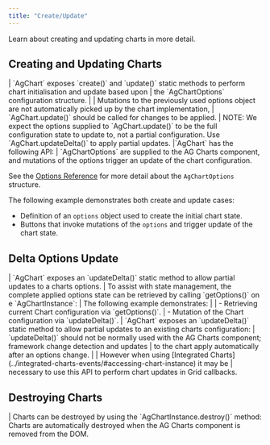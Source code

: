 ```yaml
---
title: "Create/Update"
---
```


Learn about creating and updating charts in more detail.

## Creating and Updating Charts

<framework-specific-section frameworks="javascript">
| `AgChart` exposes `create()` and `update()` static methods to perform chart initialisation and update based upon
| the `AgChartOptions` configuration structure.
| 
| Mutations to the previously used options object are not automatically picked up by the chart implementation,
| `AgChart.update()` should be called for changes to be applied.
|
</framework-specific-section>

<framework-specific-section frameworks="javascript">
<note>
NOTE: We expect the options supplied to `AgChart.update()` to be the full configuration state to update
to, not a partial configuration. Use `AgChart.updateDelta()` to apply partial updates.
</note>
</framework-specific-section>

<framework-specific-section frameworks="javascript">
|`AgChart` has the following API:
</framework-specific-section>

<framework-specific-section frameworks="javascript">
<api-documentation source='charts-api/doc-interfaces.AUTO.json' section="AgChart" names='["create", "update"]' config='{ "showSnippets": false, "lookupRoot": "charts-api", "suppressTypes": ["AgChartInstance", "AgChartOptions", "DeepPartial"] }'></api-documentation>
</framework-specific-section>

<framework-specific-section frameworks="frameworks">
| `AgChartOptions` are supplied to the AG Charts component, and mutations of the options trigger an update of the chart configuration.
</framework-specific-section>

See the [Options Reference](/charts-api/) for more detail about the `AgChartOptions` structure.

The following example demonstrates both create and update cases:

- Definition of an `options` object used to create the initial chart state.
- Buttons that invoke mutations of the `options` and trigger update of the chart state.

<chart-example title='Create and Update with AgChartOptions' name='create-update' type='generated'></chart-example>

## Delta Options Update

<framework-specific-section frameworks="javascript">
| `AgChart` exposes an `updateDelta()` static method to allow partial updates to a charts options.
</framework-specific-section>
<framework-specific-section frameworks="javascript">
<api-documentation source='charts-api/doc-interfaces.AUTO.json' section="AgChart" names='["updateDelta"]' config='{ "showSnippets": false, "lookupRoot": "charts-api", "suppressTypes": ["AgChartInstance", "AgChartOptions", "DeepPartial"] }'></api-documentation>
</framework-specific-section>
<framework-specific-section frameworks="javascript">
| To assist with state management, the complete applied options state can be retrieved by calling `getOptions()` on
e `AgChartInstance`:
</framework-specific-section>
<framework-specific-section frameworks="javascript">
<api-documentation source='charts-api/doc-interfaces.AUTO.json' section="AgChartInstance" names='["getOptions"]' config='{ "showSnippets": false, "lookupRoot": "charts-api", "suppressTypes": ["AgChartInstance", "AgChartOptions", "DeepPartial"] }'></api-documentation>
</framework-specific-section>
<framework-specific-section frameworks="javascript">
| The following example demonstrates:
| 
| - Retrieving current Chart configuration via `getOptions()`.
| - Mutation of the Chart configuration via `updateDelta()`.
</framework-specific-section>
<framework-specific-section frameworks="javascript">
<chart-example title='Update with Partial AgChartOptions' name='update-partial' type='typescript'></chart-example>
</framework-specific-section>

<framework-specific-section frameworks="frameworks">
| `AgChart` exposes an `updateDelta()` static method to allow partial updates to an existing charts configuration:
</framework-specific-section>
<framework-specific-section frameworks="frameworks">
<note>
| `updateDelta()` should not be normally used with the AG Charts component; framework change detection and updates
| to the chart apply automatically after an options change.
|
| However when using [Integrated Charts](../integrated-charts-events/#accessing-chart-instance) it may be
| necessary to use this API to perform chart updates in Grid callbacks.
</note>
</framework-specific-section>

## Destroying Charts

<framework-specific-section frameworks="javascript">
| Charts can be destroyed by using the `AgChartInstance.destroy()` method:
</framework-specific-section>
<framework-specific-section frameworks="javascript">
<api-documentation source='charts-api/doc-interfaces.AUTO.json' section="AgChartInstance" names='["destroy"]' config='{ "showSnippets": false, "lookupRoot": "charts-api", "suppressTypes": ["AgChartInstance", "AgChartOptions", "DeepPartial"] }'></api-documentation>
</framework-specific-section>

<framework-specific-section frameworks="frameworks">
Charts are automatically destroyed when the AG Charts component is removed from the DOM.
</framework-specific-section>
